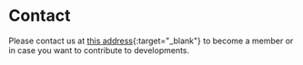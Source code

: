 # Contact

Please contact us at [this address](email.png){:target="_blank"} to become a member or in case you want to contribute to developments.
